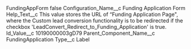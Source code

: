 <?xml version="1.0" encoding="UTF-8"?>
<CustomMetadata xmlns="http://soap.sforce.com/2006/04/metadata" xmlns:xsi="http://www.w3.org/2001/XMLSchema-instance" xmlns:xsd="http://www.w3.org/2001/XMLSchema">
    <label>FundingAppForm</label>
    <protected>false</protected>
    <values>
        <field>Configuration_Name__c</field>
        <value xsi:type="xsd:string">Funding Application Form</value>
    </values>
    <values>
        <field>Help_Text__c</field>
        <value xsi:type="xsd:string">This value stores the URL of  “Funding Application Page&quot;,  where the Custom lead conversion functionality is to be redirected if the checkbox &apos;LeadConvert_Redirect_to_Funding_Application&apos; is true.</value>
    </values>
    <values>
        <field>Id_Value__c</field>
        <value xsi:type="xsd:string">10190000003gD79</value>
    </values>
    <values>
        <field>Parent_Component_Name__c</field>
        <value xsi:type="xsd:string">FundingApplication</value>
    </values>
    <values>
        <field>Type__c</field>
        <value xsi:type="xsd:string">Label</value>
    </values>
</CustomMetadata>
